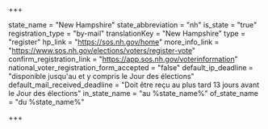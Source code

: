 +++

state_name = "New Hampshire"
state_abbreviation = "nh"
is_state = "true"
registration_type = "by-mail"
translationKey = "New Hampshire"
type = "register"
hp_link = "https://sos.nh.gov/home"
more_info_link = "https://www.sos.nh.gov/elections/voters/register-vote"
confirm_registration_link = "https://app.sos.nh.gov/voterinformation"
national_voter_registration_form_accepted = "false"
default_ip_deadline = "disponible jusqu'au et y compris le Jour des élections"
default_mail_received_deadline = "Doit être reçu au plus tard 13 jours avant le Jour des élections"
in_state_name = "au %state_name%"
of_state_name = "du %state_name%"

+++